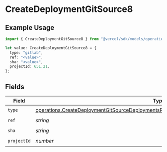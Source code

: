 # CreateDeploymentGitSource8

## Example Usage

```typescript
import { CreateDeploymentGitSource8 } from "@vercel/sdk/models/operations/createdeployment.js";

let value: CreateDeploymentGitSource8 = {
  type: "gitlab",
  ref: "<value>",
  sha: "<value>",
  projectId: 651.21,
};
```

## Fields

| Field                                                                                                                                                                                                    | Type                                                                                                                                                                                                     | Required                                                                                                                                                                                                 | Description                                                                                                                                                                                              |
| -------------------------------------------------------------------------------------------------------------------------------------------------------------------------------------------------------- | -------------------------------------------------------------------------------------------------------------------------------------------------------------------------------------------------------- | -------------------------------------------------------------------------------------------------------------------------------------------------------------------------------------------------------- | -------------------------------------------------------------------------------------------------------------------------------------------------------------------------------------------------------- |
| `type`                                                                                                                                                                                                   | [operations.CreateDeploymentGitSourceDeploymentsResponse200ApplicationJSONResponseBody8Type](../../models/operations/createdeploymentgitsourcedeploymentsresponse200applicationjsonresponsebody8type.md) | :heavy_check_mark:                                                                                                                                                                                       | N/A                                                                                                                                                                                                      |
| `ref`                                                                                                                                                                                                    | *string*                                                                                                                                                                                                 | :heavy_check_mark:                                                                                                                                                                                       | N/A                                                                                                                                                                                                      |
| `sha`                                                                                                                                                                                                    | *string*                                                                                                                                                                                                 | :heavy_check_mark:                                                                                                                                                                                       | N/A                                                                                                                                                                                                      |
| `projectId`                                                                                                                                                                                              | *number*                                                                                                                                                                                                 | :heavy_check_mark:                                                                                                                                                                                       | N/A                                                                                                                                                                                                      |